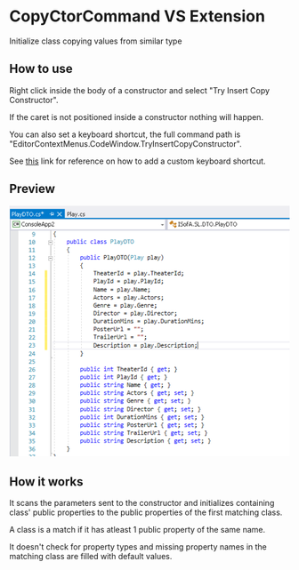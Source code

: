 # CopyCtorCommand VS Extension

Initialize class copying values from similar type

## How to use
Right click inside the body of a constructor and select "Try Insert Copy Constructor".

If the caret is not positioned inside a constructor nothing will happen.

You can also set a keyboard shortcut, the full command path is "EditorContextMenus.CodeWindow.TryInsertCopyConstructor".

See [this](https://msdn.microsoft.com/en-us/library/5zwses53.aspx) link for reference on how to add a custom keyboard shortcut.


## Preview

![alt text](https://raw.githubusercontent.com/Artemoire/VSTotxtensions/master/copy-ctor-command-preview.png)

## How it works

It scans the parameters sent to the constructor and initializes containing class' public properties to the public properties of the first matching class.

A class is a match if it has atleast 1 public property of the same name.

It doesn't check for property types and missing property names in the matching class are filled with default values.
